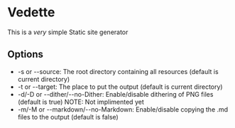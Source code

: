 # Vedette
This is a *very* simple Static site generator

## Options
- -s or --source: The root directory containing all resources (default is current directory)
- -t or --target: The place to put the output (default is current directory)
- -d/-D or --dither/--no-Dither: Enable/disable dithering of PNG files (default is true)  NOTE: Not implimented yet
- -m/-M or --markdown/--no-Markdown: Enable/disable copying the .md files to the output (default is false)
